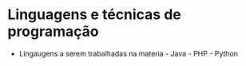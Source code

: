 # Linguagens e técnicas de programação

- Lingaugens a serem trabalhadas na materia
        - Java 
        - PHP
        - Python 
